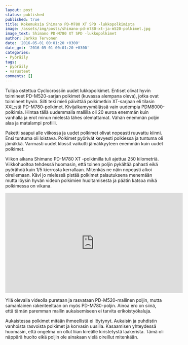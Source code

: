```yaml
---
layout: post
status: published
published: true
title: Kokemuksia Shimano PD-M780 XT SPD -lukkopolkimista
image: /assets/img/posts/shimano-pd-m780-xt-ja-m520-polkimet.jpg
image_text: Shimano PD-M780 XT SPD -lukkopolkimet
author: Jarkko Tervonen
date: '2016-05-01 00:01:20 +0300'
date_gmt: '2016-05-01 00:01:20 +0300'
categories:
- Pyöräily
tags:
- pyöräily
- varusteet
comments: []
---
```

Tulipa ostettua Cyclocrossiin uudet lukkopolkimet. Entiset olivat hyvin toimineet PD-M520-sarjan polkimet (kuvassa alempana oleva), jotka ovat toimineet hyvin. Silti teki mieli päivittää polkimetkin XT-sarjaan eli tilasin XXL:stä PD-M780-polkimet. Kivijalkamyymälässä vain uudempia PDM8000-polkimia. Hintaa tällä uudemmalla mallilla oli 20 euroa enemmän kuin vanhalla ja erot minun mielestä lähes olemattamat. Vähän enemmän poljin alaa ja matalampi profiili.

Paketti saapui alle viikossa ja uudet polkimet olivat nopeasti ruuvattu kiinni. Ensi tuntuma oli loistava. Polkimet pyörivät kevyesti polkiessa ja tuntuma oli jämäkkä. Varmasti uudet klossit vaikutti jämäkkyyteen enemmän kuin uudet polkimet.

Viikon aikana Shimano PD-M780 XT -polkimilla tuli ajettua 250 kilometriä. Viikkohuoltoa tehdessä huomasin, että toinen poljin pykältää pahasti eikä pyörähdä kuin 1/5 kierrosta kerrallaan. Mitenkäs ne näin nopeasti alkoi oireilemaan. Kävi jo mielessä pistää polkimet palautuksena menemään mutta löysin hyvän videon polkimien huoltamisesta ja päätin katsoa mikä polkimessa on vikana.

<iframe width="560" height="315" src="https://www.youtube.com/embed/utLU4kAHk_Q" frameborder="0" allowfullscreen></iframe>

Yllä olevalla videolla puretaan ja rasvataan PD-M520-mallinen poljin, mutta samanlainen rakenteeltaan on myös PD-M780-poljin. Ainoa ero on siinä, että tämän paremman mallin aukaisemiseen ei tarvita erikoistyökaluja.

Aukaistessa polkimet mitään ihmeellistä ei löytynyt. Aukaisin ja puhdistin vanhoista rasvoista polkimet ja korvasin uusilla. Kasaamisen yhteydessä huomasin, että ongelma on ollut liian kireälle kiristetystä laakerista. Tämä oli näppärä huolto eikä poljin ole ainakaan vielä oireillut mitenkään.
